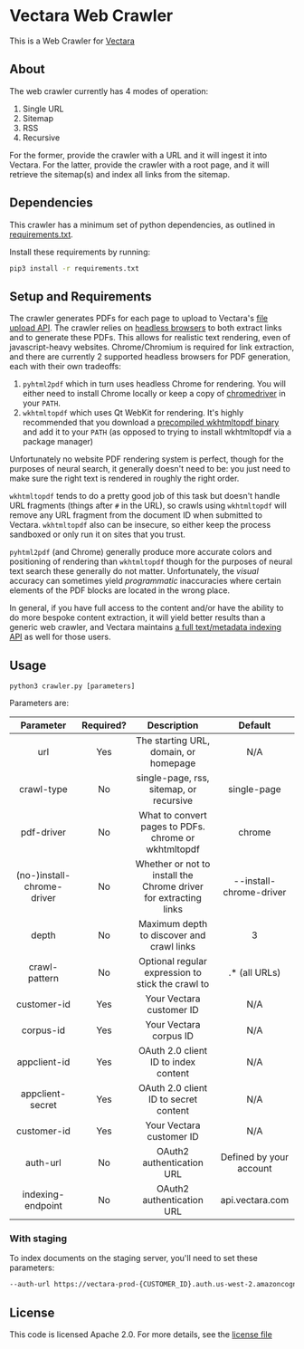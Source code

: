 # Vectara Web Crawler

This is a Web Crawler for [Vectara](https://vectara.com)

## About

The web crawler currently has 4 modes of operation:

1. Single URL
2. Sitemap
3. RSS
4. Recursive

For the former, provide the crawler with a URL and it will ingest it into
Vectara. For the latter, provide the crawler with a root page, and it will
retrieve the sitemap(s) and index all links from the sitemap.

## Dependencies

This crawler has a minimum set of python dependencies, as outlined in
[requirements.txt](requirements.txt).

Install these requirements by running:

```sh
pip3 install -r requirements.txt
```

## Setup and Requirements

The crawler generates PDFs for each page to upload to Vectara's
[file upload API](https://docs.vectara.com/docs/indexing-apis/file-upload).
The crawler relies on [headless browsers](https://en.wikipedia.org/wiki/Headless_browser)
to both extract links and to generate these PDFs. This allows for realistic text
rendering, even of javascript-heavy websites. Chrome/Chromium is required for
link extraction, and there are currently 2 supported headless browsers for PDF
generation, each with their own tradeoffs:

1. `pyhtml2pdf` which in turn uses headless Chrome for rendering. You will
   either need to install Chrome locally or keep a copy of
   [chromedriver](https://chromedriver.chromium.org/downloads) in your `PATH`.
2. `wkhtmltopdf` which uses Qt WebKit for rendering. It's highly recommended
   that you download a [precompiled wkhtmltopdf binary](https://wkhtmltopdf.org/downloads.html)
   and add it to your `PATH` (as opposed to trying to install wkhtmltopdf via a
   package manager)

Unfortunately no website PDF rendering system is perfect, though for the
purposes of neural search, it generally doesn't need to be: you just need to make
sure the right text is rendered in roughly the right order.

`wkhtmltopdf` tends to do a pretty good job of this task but doesn't handle URL
fragments (things after `#` in the URL), so crawls using `wkhtmltopdf` will
remove any URL fragment from the document ID when submitted to Vectara.
`wkhtmltopdf` also can be insecure, so either keep the process sandboxed or
only run it on sites that you trust.

`pyhtml2pdf` (and Chrome) generally produce more accurate colors and
positioning of rendering than `wkhtmltopdf` though for the purposes of neural
text search these generally do not matter. Unfortunately, the _visual_
accuracy can sometimes yield _programmatic_ inaccuracies where certain elements
of the PDF blocks are located in the wrong place.

In general, if you have full access to the content and/or have the ability to
do more bespoke content extraction, it will yield better results than a generic
web crawler, and Vectara maintains [a full text/metadata indexing API](https://docs.vectara.com/docs/indexing-apis/indexing)
as well for those users.

## Usage

`python3 crawler.py [parameters]`

Parameters are:

|         Parameter          | Required? |                           Description                            |         Default         |
| :------------------------: | :-------: | :--------------------------------------------------------------: | :---------------------: |
|            url             |    Yes    |              The starting URL, domain, or homepage               |           N/A           |
|         crawl-type         |    No     |             single-page, rss, sitemap, or recursive              |       single-page       |
|         pdf-driver         |    No     |       What to convert pages to PDFs. chrome or wkhtmltopdf       |         chrome          |
| (no-)install-chrome-driver |    No     | Whether or not to install the Chrome driver for extracting links | --install-chrome-driver |
|           depth            |    No     |            Maximum depth to discover and crawl links             |            3            |
|       crawl-pattern        |    No     |        Optional regular expression to stick the crawl to         |     .\* (all URLs)      |
|        customer-id         |    Yes    |                     Your Vectara customer ID                     |           N/A           |
|         corpus-id          |    Yes    |                      Your Vectara corpus ID                      |           N/A           |
|        appclient-id        |    Yes    |               OAuth 2.0 client ID to index content               |           N/A           |
|      appclient-secret      |    Yes    |              OAuth 2.0 client ID to secret content               |           N/A           |
|        customer-id         |    Yes    |                     Your Vectara customer ID                     |           N/A           |
|          auth-url          |    No     |                    OAuth2 authentication URL                     | Defined by your account |
|     indexing-endpoint      |    No     |                    OAuth2 authentication URL                     |     api.vectara.com     |

### With staging

To index documents on the staging server, you'll need to set these parameters:

```sh
--auth-url https://vectara-prod-{CUSTOMER_ID}.auth.us-west-2.amazoncognito.com --indexing-endpoint h.indexing.vectara.dev
```

## License

This code is licensed Apache 2.0. For more details, see the [license file](LICENSE)
